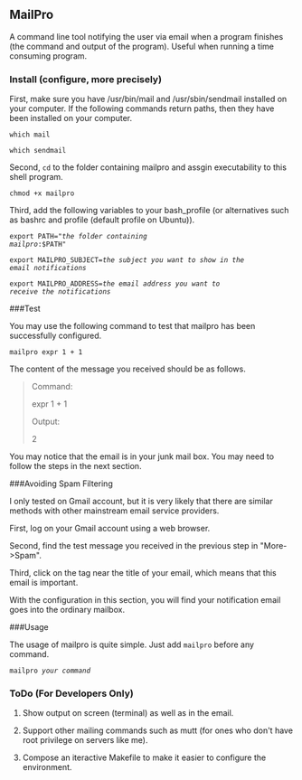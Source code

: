 ## MailPro
A command line tool notifying the user via email when a program finishes (the command and output of the program). Useful when running a time consuming program.

### Install (configure, more precisely)

First, make sure you have /usr/bin/mail and /usr/sbin/sendmail installed on your computer. If the following commands return paths, then they have been installed on your computer.

<code>which mail</code>

<code>which sendmail</code>

Second, <code>cd</code> to the folder containing mailpro and assgin executability to this shell program.

<code>chmod +x mailpro</code>

Third, add the following variables to your bash_profile (or alternatives such as bashrc and profile (default profile on Ubuntu)).

<code>export PATH="_the folder containing mailpro_:$PATH"</code>

<code>export MAILPRO_SUBJECT=_the subject you want to show in the email notifications_</code>

<code>export MAILPRO_ADDRESS=_the email address you want to receive the notifications_</code>

###Test

You may use the following command to test that mailpro has been successfully configured.

<code>mailpro expr 1 + 1</code>

The content of the message you received should be as follows.

> Command:
> 
> expr 1 + 1
> 
> Output:
> 
> 2

You may notice that the email is in your junk mail box. You may need to follow the steps in the next section.

###Avoiding Spam Filtering

I only tested on Gmail account, but it is very likely that there are similar methods with other mainstream email service providers.

First, log on your Gmail account using a web browser.

Second, find the test message you received in the previous step in "More->Spam".

Third, click on the tag near the title of your email, which means that this email is important.

With the configuration in this section, you will find your notification email goes into the ordinary mailbox.

###Usage

The usage of mailpro is quite simple. Just add <code>mailpro</code> before any command.

<code>mailpro _your command_</code>

### ToDo (For Developers Only)

1. Show output on screen (terminal) as well as in the email.

2. Support other mailing commands such as mutt (for ones who don't have root privilege on servers like me).

3. Compose an iteractive Makefile to make it easier to configure the environment.
